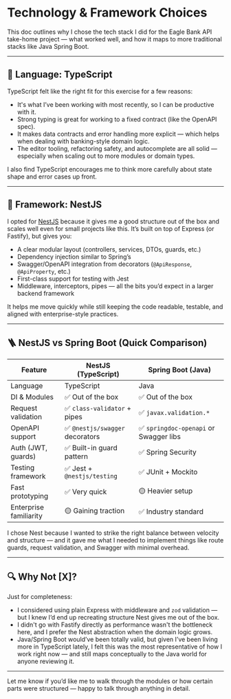 # Technology & Framework Choices

This doc outlines why I chose the tech stack I did for the Eagle Bank API take-home project — what worked well, and how it maps to more traditional stacks like Java Spring Boot.

---

## 🧠 Language: TypeScript

TypeScript felt like the right fit for this exercise for a few reasons:

- It's what I’ve been working with most recently, so I can be productive with it.
- Strong typing is great for working to a fixed contract (like the OpenAPI spec).
- It makes data contracts and error handling more explicit — which helps when dealing with banking-style domain logic.
- The editor tooling, refactoring safety, and autocomplete are all solid — especially when scaling out to more modules or domain types.

I also find TypeScript encourages me to think more carefully about state shape and error cases up front.

---

## 🚀 Framework: NestJS

I opted for [NestJS](https://nestjs.com/) because it gives me a good structure out of the box and scales well even for small projects like this. It’s built on top of Express (or Fastify), but gives you:

- A clear modular layout (controllers, services, DTOs, guards, etc.)
- Dependency injection similar to Spring’s
- Swagger/OpenAPI integration from decorators (`@ApiResponse`, `@ApiProperty`, etc.)
- First-class support for testing with Jest
- Middleware, interceptors, pipes — all the bits you’d expect in a larger backend framework

It helps me move quickly while still keeping the code readable, testable, and aligned with enterprise-style practices.

---

## 🪜 NestJS vs Spring Boot (Quick Comparison)

| Feature                     | NestJS (TypeScript)                  | Spring Boot (Java)                    |
|----------------------------|--------------------------------------|---------------------------------------|
| Language                   | TypeScript                           | Java                                  |
| DI & Modules               | ✅ Out of the box                     | ✅ Out of the box                      |
| Request validation         | ✅ `class-validator` + pipes          | ✅ `javax.validation.*`                |
| OpenAPI support            | ✅ `@nestjs/swagger` decorators       | ✅ `springdoc-openapi` or Swagger libs|
| Auth (JWT, guards)         | ✅ Built-in guard pattern             | ✅ Spring Security                     |
| Testing framework          | ✅ Jest + `@nestjs/testing`           | ✅ JUnit + Mockito                     |
| Fast prototyping           | ✅ Very quick                         | 🟡 Heavier setup                       |
| Enterprise familiarity     | 🟡 Gaining traction                   | ✅ Industry standard                   |

I chose Nest because I wanted to strike the right balance between velocity and structure — and it gave me what I needed to implement things like route guards, request validation, and Swagger with minimal overhead.

---

## 🔍 Why Not [X]?

Just for completeness:

- I considered using plain Express with middleware and `zod` validation — but I knew I’d end up recreating structure Nest gives me out of the box.
- I didn't go with Fastify directly as performance wasn't the bottleneck here, and I prefer the Nest abstraction when the domain logic grows.
- Java/Spring Boot would’ve been totally valid, but given I’ve been living more in TypeScript lately, I felt this was the most representative of how I work right now — and still maps conceptually to the Java world for anyone reviewing it.

---

Let me know if you’d like me to walk through the modules or how certain parts were structured — happy to talk through anything in detail.
